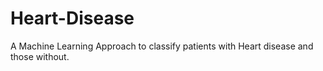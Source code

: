 # Heart-Disease
A Machine Learning Approach to classify patients with Heart disease and those without.
